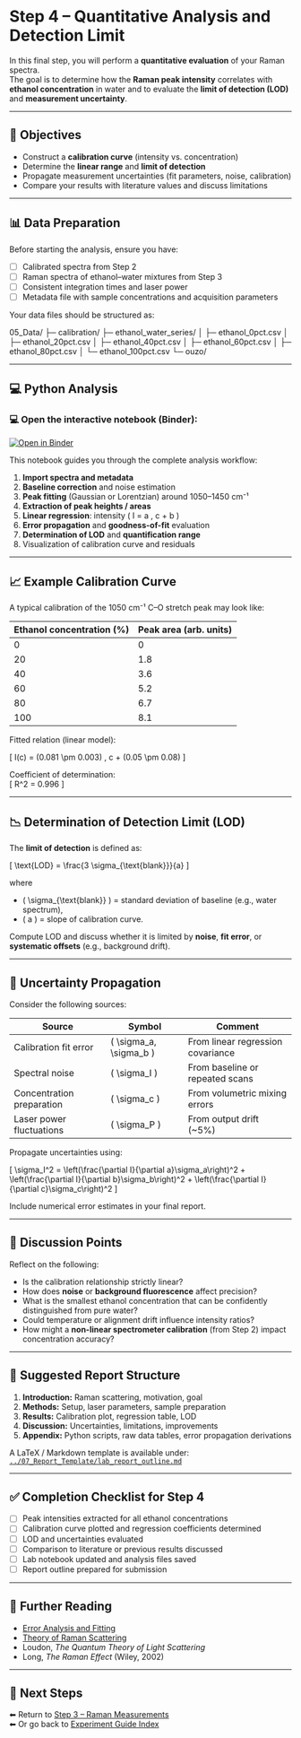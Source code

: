 # Step 4 – Quantitative Analysis and Detection Limit

In this final step, you will perform a **quantitative evaluation** of your Raman spectra.  
The goal is to determine how the **Raman peak intensity** correlates with **ethanol concentration** in water and to evaluate the **limit of detection (LOD)** and **measurement uncertainty**.

---

## 🎯 Objectives

- Construct a **calibration curve** (intensity vs. concentration)  
- Determine the **linear range** and **limit of detection**  
- Propagate measurement uncertainties (fit parameters, noise, calibration)  
- Compare your results with literature values and discuss limitations  

---

## 📊 Data Preparation

Before starting the analysis, ensure you have:

- [ ] Calibrated spectra from Step 2  
- [ ] Raman spectra of ethanol–water mixtures from Step 3  
- [ ] Consistent integration times and laser power  
- [ ] Metadata file with sample concentrations and acquisition parameters  

Your data files should be structured as:

05_Data/
├─ calibration/
├─ ethanol_water_series/
│ ├─ ethanol_0pct.csv
│ ├─ ethanol_20pct.csv
│ ├─ ethanol_40pct.csv
│ ├─ ethanol_60pct.csv
│ ├─ ethanol_80pct.csv
│ └─ ethanol_100pct.csv
└─ ouzo/

---

## 💻 Python Analysis

### 💻 Open the interactive notebook (Binder):

[![Open in Binder](https://mybinder.org/badge_logo.svg)](https://mybinder.org/v2/gh/adv-labs-ufr/handbook/main?labpath=experiments/fp1/raman/02_Notebooks/ethanol_concentration_fit.ipynb)

This notebook guides you through the complete analysis workflow:

1. **Import spectra and metadata**
2. **Baseline correction** and noise estimation  
3. **Peak fitting** (Gaussian or Lorentzian) around 1050–1450 cm⁻¹  
4. **Extraction of peak heights / areas**  
5. **Linear regression**: intensity \( I = a \, c + b \)  
6. **Error propagation** and **goodness-of-fit** evaluation  
7. **Determination of LOD** and **quantification range**  
8. Visualization of calibration curve and residuals  

---

## 📈 Example Calibration Curve

A typical calibration of the 1050 cm⁻¹ C–O stretch peak may look like:

| Ethanol concentration (%) | Peak area (arb. units) |
|----------------------------|------------------------|
| 0 | 0 |
| 20 | 1.8 |
| 40 | 3.6 |
| 60 | 5.2 |
| 80 | 6.7 |
| 100 | 8.1 |

Fitted relation (linear model):

\[
I(c) = (0.081 \pm 0.003) \, c + (0.05 \pm 0.08)
\]

Coefficient of determination:  
\[
R^2 = 0.996
\]

---

## 📉 Determination of Detection Limit (LOD)

The **limit of detection** is defined as:

\[
\text{LOD} = \frac{3 \sigma_{\text{blank}}}{a}
\]

where  
- \( \sigma_{\text{blank}} \) = standard deviation of baseline (e.g., water spectrum),  
- \( a \) = slope of calibration curve.

Compute LOD and discuss whether it is limited by **noise**, **fit error**, or **systematic offsets** (e.g., background drift).

---

## 🧮 Uncertainty Propagation

Consider the following sources:

| Source | Symbol | Comment |
|---------|--------|----------|
| Calibration fit error | \( \sigma_a, \sigma_b \) | From linear regression covariance |
| Spectral noise | \( \sigma_I \) | From baseline or repeated scans |
| Concentration preparation | \( \sigma_c \) | From volumetric mixing errors |
| Laser power fluctuations | \( \sigma_P \) | From output drift (~5%) |

Propagate uncertainties using:

\[
\sigma_I^2 = \left(\frac{\partial I}{\partial a}\sigma_a\right)^2 +
              \left(\frac{\partial I}{\partial b}\sigma_b\right)^2 +
              \left(\frac{\partial I}{\partial c}\sigma_c\right)^2
\]

Include numerical error estimates in your final report.

---

## 🧠 Discussion Points

Reflect on the following:

- Is the calibration relationship strictly linear?  
- How does **noise** or **background fluorescence** affect precision?  
- What is the smallest ethanol concentration that can be confidently distinguished from pure water?  
- Could temperature or alignment drift influence intensity ratios?  
- How might a **non-linear spectrometer calibration** (from Step 2) impact concentration accuracy?  

---

## 📘 Suggested Report Structure

1. **Introduction:** Raman scattering, motivation, goal  
2. **Methods:** Setup, laser parameters, sample preparation  
3. **Results:** Calibration plot, regression table, LOD  
4. **Discussion:** Uncertainties, limitations, improvements  
5. **Appendix:** Python scripts, raw data tables, error propagation derivations

A LaTeX / Markdown template is available under:  
[`../07_Report_Template/lab_report_outline.md`](../07_Report_Template/lab_report_outline.md)

---

## ✅ Completion Checklist for Step 4

- [ ] Peak intensities extracted for all ethanol concentrations  
- [ ] Calibration curve plotted and regression coefficients determined  
- [ ] LOD and uncertainties evaluated  
- [ ] Comparison to literature or previous results discussed  
- [ ] Lab notebook updated and analysis files saved  
- [ ] Report outline prepared for submission  

---

## 🧩 Further Reading

- [Error Analysis and Fitting](../03_Background/error_analysis_and_fitting.md)  
- [Theory of Raman Scattering](../03_Background/theory_raman_scattering.md)  
- Loudon, *The Quantum Theory of Light Scattering*  
- Long, *The Raman Effect* (Wiley, 2002)  

---

## 🔗 Next Steps

⬅ Return to [Step 3 – Raman Measurements](step3_raman_measurement.md)  
⬅ Or go back to [Experiment Guide Index](index.md)
